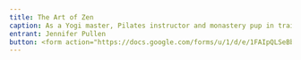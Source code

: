 ```yaml
---
title: The Art of Zen 
caption: As a Yogi master, Pilates instructor and monastery pup in training, Lucy B puts the 'om' in 'oh my goodness'! Perfectly happy with a nice walk and a good belly rub-we should all be so easy to please :)
entrant: Jennifer Pullen
button: <form action="https://docs.google.com/forms/u/1/d/e/1FAIpQLSeBblQMqbBMeuApn2iPdutPu_wvMXp7h9YlIcRDEgHzWuKEQw/formResponse" method="post"><div class="form-element"></div><span>Votes</span><input type="text" name="entry.1237104494" required placeholder="$"></br><button type="submit" name="button">Cast Votes</button></form>
---
```


